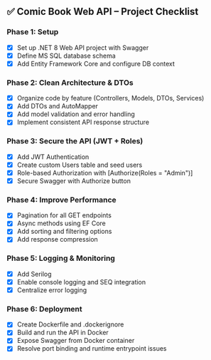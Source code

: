 ## ✅ Comic Book Web API – Project Checklist

### Phase 1: Setup
- [x] Set up .NET 8 Web API project with Swagger
- [x] Define MS SQL database schema
- [x] Add Entity Framework Core and configure DB context

### Phase 2: Clean Architecture & DTOs
- [x] Organize code by feature (Controllers, Models, DTOs, Services)
- [x] Add DTOs and AutoMapper
- [x] Add model validation and error handling
- [x] Implement consistent API response structure

### Phase 3: Secure the API (JWT + Roles)
- [x] Add JWT Authentication
- [x] Create custom Users table and seed users
- [x] Role-based Authorization with [Authorize(Roles = "Admin")]
- [x] Secure Swagger with Authorize button

### Phase 4: Improve Performance
- [x] Pagination for all GET endpoints
- [x] Async methods using EF Core
- [x] Add sorting and filtering options
- [x] Add response compression

### Phase 5: Logging & Monitoring
- [x] Add Serilog
- [x] Enable console logging and SEQ integration
- [x] Centralize error logging

### Phase 6: Deployment
- [x] Create Dockerfile and .dockerignore
- [x] Build and run the API in Docker
- [x] Expose Swagger from Docker container
- [x] Resolve port binding and runtime entrypoint issues